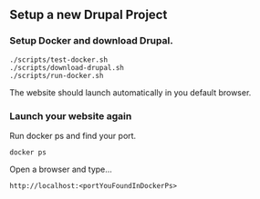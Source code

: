## Setup a new Drupal Project
### Setup Docker and download Drupal.
```
./scripts/test-docker.sh
./scripts/download-drupal.sh
./scripts/run-docker.sh
```

The website should launch automatically in you default browser.


### Launch your website again
Run docker ps and find your port.

```
docker ps
```

Open a browser and type...

```
http://localhost:<portYouFoundInDockerPs>
```